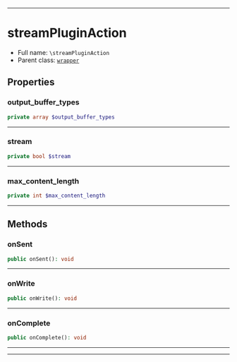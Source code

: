 ***

# streamPluginAction

* Full name: `\streamPluginAction`
* Parent class: [`wrapper`](./yxorP/inc/wrapper.md)

## Properties

### output_buffer_types

```php
private array $output_buffer_types
```

***

### stream

```php
private bool $stream
```

***

### max_content_length

```php
private int $max_content_length
```

***

## Methods

### onSent

```php
public onSent(): void
```

***

### onWrite

```php
public onWrite(): void
```

***

### onComplete

```php
public onComplete(): void
```

***


***

